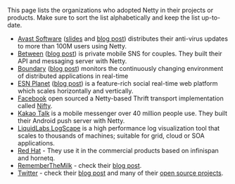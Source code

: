 This page lists the organizations who adopted Netty in their projects or products.  Make sure to sort the list alphabetically and keep the list up-to-date.

* [Avast Software](http://www.avast.com/) ([slides](http://s3-eu-west-1.amazonaws.com/presentations2012/14_presentation.pdf) and [blog post](http://www.karry.cz/karry/blog/2013/10/16/avast!_streaming_updates_-_real-time_system_for_distributing_updates_to_millions_of_users/)) distributes their anti-virus updates to more than 100M users using Netty.
* [Between](http://between.us/) ([blog post](http://engineering.vcnc.co.kr/2013/04/between-system-architecture/)) is private mobile SNS for couples. They built their API and messaging server with Netty.
* [Boundary](http://www.boundary.com/) ([blog post](http://blog.boundary.com/2012/05/02/know-a-delay-nagles-algorithm-and-you/)) monitors the continuously changing environment of distributed applications in real-time
* [ESN Planet](http://www.esn.me/product/planet/) ([blog post](http://pushingtheweb.com/2010/06/useful-tools-for-jboss-netty/)) is a feature-rich social real-time web platform which scales horizontally and vertically.
* [Facebook](https://www.facebook.com/) open sourced a Netty-based Thrift transport implementation called [Nifty](https://github.com/facebook/nifty).
* [Kakao Talk](https://play.google.com/store/apps/details?id=com.kakao.talk&hl=en) is a mobile messenger over 40 million people use.  They built their Android push server with Netty.
* [LiquidLabs LogScape](http://www.liquidlabs.com/) is a high performance log visualization tool that scales to thousands of machines; suitable for grid, cloud or SOA applications.
* [Red Hat](http://www.redhat.com) - They use it in the commercial products based on infinispan and hornetq.
* [RememberTheMilk](http://www.rememberthemilk.com/) - check their [blog post](http://blog.rememberthemilk.com/2011/08/real-time-updating-comes-to-the-remember-the-milk-web-app/).
* [Twitter](https://twitter.com/) - check their [blog post](https://blog.twitter.com/2011/twitter-search-now-3x-faster) and many of their [open source projects](https://github.com/twitter/).